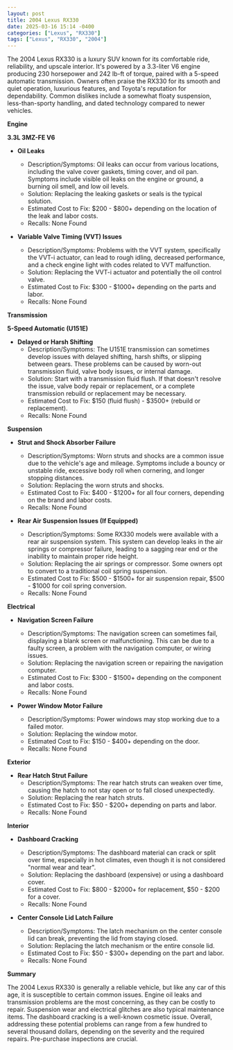 ```yaml
---
layout: post
title: 2004 Lexus RX330
date: 2025-03-16 15:14 -0400
categories: ["Lexus", "RX330"]
tags: ["Lexus", "RX330", "2004"]
---
```

The 2004 Lexus RX330 is a luxury SUV known for its comfortable ride, reliability, and upscale interior. It's powered by a 3.3-liter V6 engine producing 230 horsepower and 242 lb-ft of torque, paired with a 5-speed automatic transmission. Owners often praise the RX330 for its smooth and quiet operation, luxurious features, and Toyota's reputation for dependability. Common dislikes include a somewhat floaty suspension, less-than-sporty handling, and dated technology compared to newer vehicles.

**Engine**

**3.3L 3MZ-FE V6**

*   **Oil Leaks**
    *   Description/Symptoms: Oil leaks can occur from various locations, including the valve cover gaskets, timing cover, and oil pan. Symptoms include visible oil leaks on the engine or ground, a burning oil smell, and low oil levels.
    *   Solution: Replacing the leaking gaskets or seals is the typical solution.
    *   Estimated Cost to Fix: $200 - $800+ depending on the location of the leak and labor costs.
    *   Recalls: None Found

*   **Variable Valve Timing (VVT) Issues**
    *   Description/Symptoms: Problems with the VVT system, specifically the VVT-i actuator, can lead to rough idling, decreased performance, and a check engine light with codes related to VVT malfunction.
    *   Solution: Replacing the VVT-i actuator and potentially the oil control valve.
    *   Estimated Cost to Fix: $300 - $1000+ depending on the parts and labor.
    *   Recalls: None Found

**Transmission**

**5-Speed Automatic (U151E)**

*   **Delayed or Harsh Shifting**
    *   Description/Symptoms: The U151E transmission can sometimes develop issues with delayed shifting, harsh shifts, or slipping between gears. These problems can be caused by worn-out transmission fluid, valve body issues, or internal damage.
    *   Solution: Start with a transmission fluid flush. If that doesn't resolve the issue, valve body repair or replacement, or a complete transmission rebuild or replacement may be necessary.
    *   Estimated Cost to Fix: $150 (fluid flush) - $3500+ (rebuild or replacement).
    *   Recalls: None Found

**Suspension**

*   **Strut and Shock Absorber Failure**
    *   Description/Symptoms: Worn struts and shocks are a common issue due to the vehicle's age and mileage. Symptoms include a bouncy or unstable ride, excessive body roll when cornering, and longer stopping distances.
    *   Solution: Replacing the worn struts and shocks.
    *   Estimated Cost to Fix: $400 - $1200+ for all four corners, depending on the brand and labor costs.
    *   Recalls: None Found

*   **Rear Air Suspension Issues (If Equipped)**
    *   Description/Symptoms: Some RX330 models were available with a rear air suspension system. This system can develop leaks in the air springs or compressor failure, leading to a sagging rear end or the inability to maintain proper ride height.
    *   Solution: Replacing the air springs or compressor. Some owners opt to convert to a traditional coil spring suspension.
    *   Estimated Cost to Fix: $500 - $1500+ for air suspension repair, $500 - $1000 for coil spring conversion.
    *   Recalls: None Found

**Electrical**

*   **Navigation Screen Failure**
    *   Description/Symptoms: The navigation screen can sometimes fail, displaying a blank screen or malfunctioning. This can be due to a faulty screen, a problem with the navigation computer, or wiring issues.
    *   Solution: Replacing the navigation screen or repairing the navigation computer.
    *   Estimated Cost to Fix: $300 - $1500+ depending on the component and labor costs.
    *   Recalls: None Found

*   **Power Window Motor Failure**
    *   Description/Symptoms: Power windows may stop working due to a failed motor.
    *   Solution: Replacing the window motor.
    *   Estimated Cost to Fix: $150 - $400+ depending on the door.
    *   Recalls: None Found

**Exterior**

*   **Rear Hatch Strut Failure**
    *   Description/Symptoms: The rear hatch struts can weaken over time, causing the hatch to not stay open or to fall closed unexpectedly.
    *   Solution: Replacing the rear hatch struts.
    *   Estimated Cost to Fix: $50 - $200+ depending on parts and labor.
    *   Recalls: None Found

**Interior**

*   **Dashboard Cracking**
    *   Description/Symptoms: The dashboard material can crack or split over time, especially in hot climates, even though it is not considered "normal wear and tear".
    *   Solution: Replacing the dashboard (expensive) or using a dashboard cover.
    *   Estimated Cost to Fix: $800 - $2000+ for replacement, $50 - $200 for a cover.
    *   Recalls: None Found

*   **Center Console Lid Latch Failure**
    *   Description/Symptoms: The latch mechanism on the center console lid can break, preventing the lid from staying closed.
    *   Solution: Replacing the latch mechanism or the entire console lid.
    *   Estimated Cost to Fix: $50 - $300+ depending on the part and labor.
    *   Recalls: None Found

**Summary**

The 2004 Lexus RX330 is generally a reliable vehicle, but like any car of this age, it is susceptible to certain common issues. Engine oil leaks and transmission problems are the most concerning, as they can be costly to repair. Suspension wear and electrical glitches are also typical maintenance items. The dashboard cracking is a well-known cosmetic issue. Overall, addressing these potential problems can range from a few hundred to several thousand dollars, depending on the severity and the required repairs. Pre-purchase inspections are crucial.

